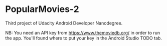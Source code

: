 # PopularMovies-2
Third project of Udacity Android Developer Nanodegree.

NB: You need an API key from https://www.themoviedb.org/ in order to run the app. You'll found where to put your key in the Android Studio TODO tab.
